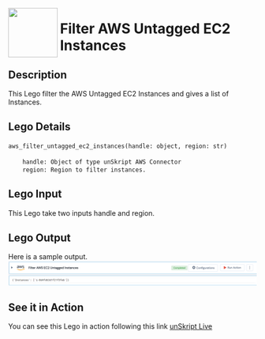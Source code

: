 [<img align="left" src="https://unskript.com/assets/favicon.png" width="100" height="100" style="padding-right: 5px">](https://unskript.com/assets/favicon.png) 
<h1>Filter AWS Untagged EC2 Instances </h1>

## Description
This Lego filter the AWS Untagged EC2 Instances and gives a list of Instances.


## Lego Details

    aws_filter_untagged_ec2_instances(handle: object, region: str)

        handle: Object of type unSkript AWS Connector
        region: Region to filter instances.

## Lego Input

This Lego take two inputs handle and region.

## Lego Output
Here is a sample output.
<img src="./1.png">

## See it in Action
You can see this Lego in action following this link [unSkript Live](https://unskript.com)